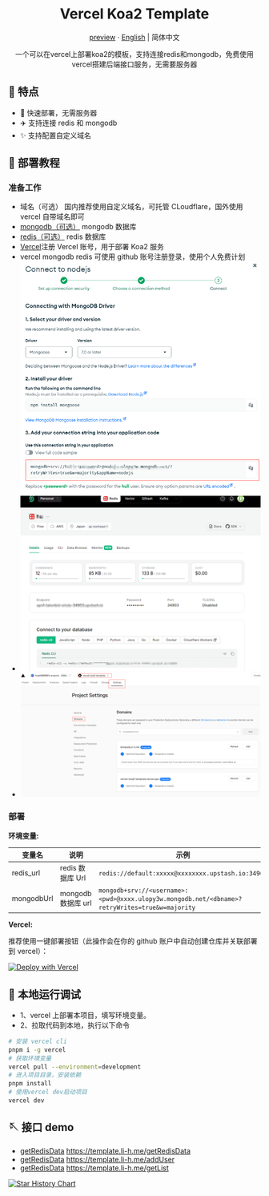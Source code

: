<div align="center">
  <h1>Vercel Koa2 Template</h1>
  <p><a href="https://template.li-h.me/">preview</a> · <a href="https://github.com/hugh888888/VercelKoa2Template/blob/main/README_en.md">English</a> | 简体中文</p>
  <p>一个可以在vercel上部署koa2的模板，支持连接redis和mongodb，免费使用vercel搭建后端接口服务，无需要服务器</p>

</div>

## 🌈 特点

- 🚀 快速部署，无需服务器
- ✈️ 支持连接 redis 和 mongodb
- ✨ 支持配置自定义域名

## 👋 部署教程

### 准备工作

- 域名（可选） 国内推荐使用自定义域名，可托管 CLoudflare，国外使用 vercel 自带域名即可
- [mongodb（可选）](https://www.mongodb.com) mongodb 数据库
- [redis（可选）](https://upstash.com/) redis 数据库
- [Vercel](https://vercel.com)注册 Vercel 账号，用于部署 Koa2 服务
- vercel mongodb redis 可使用 github 账号注册登录，使用个人免费计划
  ![mongodb 配置](./img/mongodb.png)
- ![redis配置](./img/redis.png)
- ![域名配置](./img/vercel.png)

### 部署

**环境变量:**

| 变量名     | 说明               | 示例                                                                                           |
| ---------- | ------------------ | ---------------------------------------------------------------------------------------------- |
| redis_url  | redis 数据库 Url   | `redis://default:xxxxx@xxxxxxxx.upstash.io:34903`                                              |
| mongodbUrl | mongodb 数据库 url | `mongodb+srv://<username>:<pwd>@xxxx.ulopy3w.mongodb.net/<dbname>?retryWrites=true&w=majority` |

**Vercel:**

推荐使用一键部署按钮（此操作会在你的 github 账户中自动创建仓库并关联部署到 vercel）：

[![Deploy with Vercel](https://vercel.com/button)](https://vercel.com/new/clone?repository-url=https%3A//github.com/hugh888888/VercelKoa2Template&env=redis_url&env=mongodbUrl)

## 🔨 本地运行调试

- 1、vercel 上部署本项目，填写环境变量。
- 2、拉取代码到本地，执行以下命令

```bash
# 安装 vercel cli
pnpm i -g vercel
# 获取环境变量
vercel pull --environment=development
# 进入项目目录，安装依赖
pnpm install
# 使用vercel dev启动项目
vercel dev
```

## 🪡 接口 demo

- [getRedisData](https://template.li-h.me/getRedisData) https://template.li-h.me/getRedisData
- [getRedisData](https://template.li-h.me/addUser?name=1&phone=2) https://template.li-h.me/addUser
- [getRedisData](https://template.li-h.me/getList) https://template.li-h.me/getList

[![Star History Chart](https://api.star-history.com/svg?repos=hugh888888/VercelKoa2Template&type=Date)](https://star-history.com/#hugh888888/VercelKoa2Template&Date)
